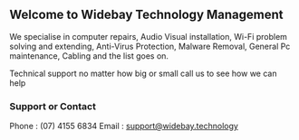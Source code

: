 ## Welcome to Widebay Technology Management 

We specialise in computer repairs, Audio Visual installation, Wi-Fi problem solving and extending, Anti-Virus Protection, Malware Removal, General Pc maintenance, Cabling and the list goes on. 

Technical support no matter how big or small call us to see how we can help

### Support or Contact
Phone : (07) 4155 6834 Email : support@widebay.technology
